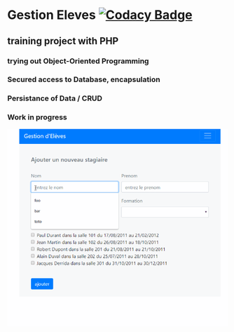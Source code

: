 # Gestion Eleves [![Codacy Badge](https://api.codacy.com/project/badge/Grade/159309b1e5314c11a79625761ce31b48)](https://www.codacy.com/manual/LudvigSahakyan/gestion-eleves?utm_source=github.com&amp;utm_medium=referral&amp;utm_content=LudvigSahakyan/gestion-eleves&amp;utm_campaign=Badge_Grade)

## training project with PHP

### trying out Object-Oriented Programming 
### Secured access to Database, encapsulation 
### Persistance of Data / CRUD 

### Work in progress 

![alt text](demo.gif)
